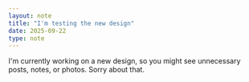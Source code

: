 ```yaml
---
layout: note
title: "I'm testing the new design"
date: 2025-09-22
type: note
---
```

I'm currently working on a new design, so you might see unnecessary posts, notes, or photos. Sorry about that.
